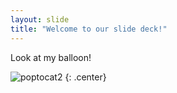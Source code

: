 ```yaml
---
layout: slide
title: "Welcome to our slide deck!"
---
```


Look at my balloon!

![poptocat2](https://octodex.github.com/images/poptocat_v2.png)
{: .center}
